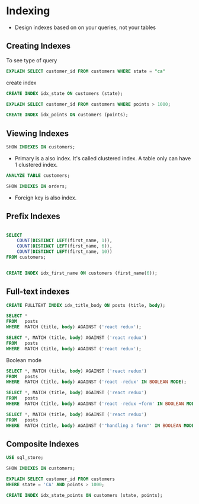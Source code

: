 # Indexing

- Design indexes based on on your queries, not your tables

## Creating Indexes

To see type of query

```sql
EXPLAIN SELECT customer_id FROM customers WHERE state = "ca"
```

create index

```sql
CREATE INDEX idx_state ON customers (state);
```

```sql
EXPLAIN SELECT customer_id FROM customers WHERE points > 1000;

CREATE INDEX idx_points ON customers (points);
```

## Viewing Indexes

```sql
SHOW INDEXES IN customers;
```

- Primary is a also index. It's called clustered index. A table only can have 1 clustered index.

```sql
ANALYZE TABLE customers;
```

```sql
SHOW INDEXES IN orders;
```

- Foreign key is also index.

## Prefix Indexes

```sql

SELECT
	COUNT(DISTINCT LEFT(first_name, 1)),
	COUNT(DISTINCT LEFT(first_name, 6)),
	COUNT(DISTINCT LEFT(first_name, 10))
FROM customers;


CREATE INDEX idx_first_name ON customers (first_name(6));
```

## Full-text indexes

```sql
CREATE FULLTEXT INDEX idx_title_body ON posts (title, body);
```

```sql
SELECT *
FROM   posts
WHERE  MATCH (title, body) AGAINST ('react redux');
```

```sql
SELECT *, MATCH (title, body) AGAINST ('react redux')
FROM   posts
WHERE  MATCH (title, body) AGAINST ('react redux');
```

Boolean mode

```sql
SELECT *, MATCH (title, body) AGAINST ('react redux')
FROM   posts
WHERE  MATCH (title, body) AGAINST ('react -redux' IN BOOLEAN MODE);
```

```sql
SELECT *, MATCH (title, body) AGAINST ('react redux')
FROM   posts
WHERE  MATCH (title, body) AGAINST ('react -redux +form' IN BOOLEAN MODE);
```

```sql
SELECT *, MATCH (title, body) AGAINST ('react redux')
FROM   posts
WHERE  MATCH (title, body) AGAINST ('"handling a form"' IN BOOLEAN MODE);

```

## Composite Indexes

```sql
USE sql_store;

SHOW INDEXES IN customers;

EXPLAIN SELECT customer_id FROM customers
WHERE state = 'CA' AND points > 1000;

CREATE INDEX idx_state_points ON customers (state, points);


```
